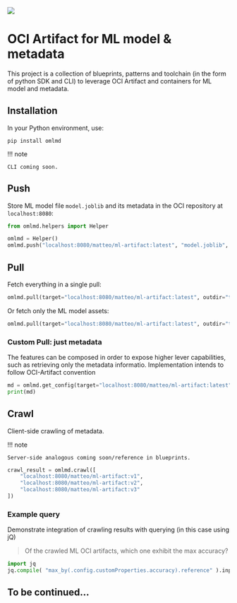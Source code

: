 <!--
1. migrating from https://github.com/tarilabs/oml
2. remember not to use relative IMGs in this, as it's also being used for pypi
-->

![](https://github.com/tarilabs/omlmd/raw/main/docs/imgs/banner.png)

# OCI Artifact for ML model & metadata

This project is a collection of blueprints, patterns and toolchain (in the form of python SDK and CLI) to leverage OCI Artifact and containers for ML model and metadata.

## Installation

In your Python environment, use:

```
pip install omlmd
```

!!! note
    
    CLI coming soon.

## Push

Store ML model file `model.joblib` and its metadata in the OCI repository at `localhost:8080`:

```py
from omlmd.helpers import Helper

omlmd = Helper()
omlmd.push("localhost:8080/matteo/ml-artifact:latest", "model.joblib", name="Model Example", author="John Doe", license="Apache-2.0", accuracy=9.876543210)
```

## Pull

Fetch everything in a single pull:

```py
omlmd.pull(target="localhost:8080/matteo/ml-artifact:latest", outdir="tmp/b")
```

Or fetch only the ML model assets:

```py
omlmd.pull(target="localhost:8080/matteo/ml-artifact:latest", outdir="tmp/b", media_types=["application/x-artifact"])
```

### Custom Pull: just metadata

The features can be composed in order to expose higher lever capabilities, such as retrieving only the metadata informatio.
Implementation intends to follow OCI-Artifact convention

```py
md = omlmd.get_config(target="localhost:8080/matteo/ml-artifact:latest")
print(md)
```

## Crawl

Client-side crawling of metadata.

!!! note
    
    Server-side analogous coming soon/reference in blueprints.

```py
crawl_result = omlmd.crawl([
    "localhost:8080/matteo/ml-artifact:v1",
    "localhost:8080/matteo/ml-artifact:v2",
    "localhost:8080/matteo/ml-artifact:v3"
])
```

### Example query

Demonstrate integration of crawling results with querying (in this case using jQ)

> Of the crawled ML OCI artifacts, which one exhibit the max accuracy?

```py
import jq
jq.compile( "max_by(.config.customProperties.accuracy).reference" ).input_text(crawl_result).first()
```

## To be continued...
